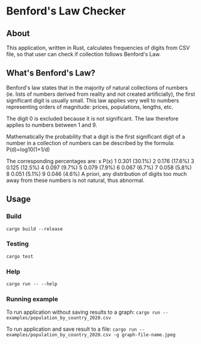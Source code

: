 # Benford's Law Checker

## About
This application, written in Rust, calculates frequencies of digits from CSV file, so that user can check if collection follows Benford's Law. 

## What's Benford's Law?
Benford's law states that in the majority of natural collections of numbers (ie. lists of numbers derived from reality and not created artificially), the first significant digit is usually small. This law applies very well to numbers representing orders of magnitude: prices, populations, lengths, etc.

The digit 0 is excluded because it is not significant. The law therefore applies to numbers between 1 and 9.

Mathematically the probability that a digit is the first significant digit of a number in a collection of numbers can be described by the formula:
P(d)=log10(1+1/d)

The corresponding percentages are:
x	P(x)
1	0.301 (30.1%)
2	0.176 (17.6%)
3	0.125 (12.5%)
4	0.097 (9.7%)
5	0.079 (7.9%)
6	0.067 (6.7%)
7	0.058 (5.8%)
8	0.051 (5.1%)
9	0.046 (4.6%)
A priori, any distribution of digits too much away from these numbers is not natural, thus abnormal.

## Usage

### Build

`cargo build --release`

### Testing

`cargo test`

### Help

`cargo run -- --help`

### Running example

To run application without saving results to a graph:
`cargo run -- examples/population_by_country_2020.csv`

To run application and save result to a file:
`cargo run -- examples/population_by_country_2020.csv -g graph-file-name.jpeg`